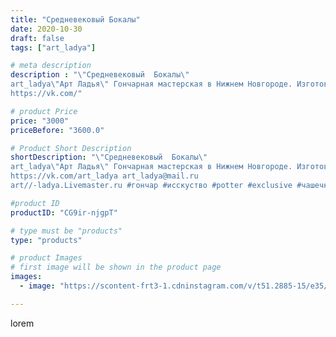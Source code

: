 ```yaml
---
title: "Средневековый Бокалы"
date: 2020-10-30
draft: false
tags: ["art_ladya"]

# meta description
description : "\"Средневековый  Бокалы\" 
art_ladya\"Арт Ладья\" Гончарная мастерская в Нижнем Новгороде. Изготовление керамики и мастер//-классы по обучению. 
https://vk.com/"

# product Price
price: "3000"
priceBefore: "3600.0"

# Product Short Description
shortDescription: "\"Средневековый  Бокалы\" 
art_ladya\"Арт Ладья\" Гончарная мастерская в Нижнем Новгороде. Изготовление керамики и мастер//-классы по обучению. 
https://vk.com/art_ladya art_ladya@mail.ru 
art//-ladya.Livemaster.ru #гончар #исскуство #potter #exclusive #чашечки #керамикаручнаяработа #керамиканазаказ #handmade #керамика #гончарнаяпосуда #эксклюзивнаякерамика #painter #бокалы #decor #ceramicar #nntoday #claygoods #restaurant #earthenware #ceramic #design #cup #европейскаяпосуда #ceramicart #реконструкциясредневековья #средневековаяпосуда #бокал #авторскаякерамика #europeancup"

#product ID
productID: "CG9ir-njgpT"

# type must be "products"
type: "products"

# product Images
# first image will be shown in the product page
images:
  - image: "https://scontent-frt3-1.cdninstagram.com/v/t51.2885-15/e35/122966898_1278472679152888_2861877902699883866_n.jpg?se=7&_nc_ht=scontent-frt3-1.cdninstagram.com&_nc_cat=104&_nc_ohc=vxBlv_ESj9gAX8geglN&edm=APU89FABAAAA&ccb=7-4&oh=ba3948fe013942647860eeff3ee66dee&oe=612B1FEF&_nc_sid=86f79a&ig_cache_key=MjQzMTI1MTkyOTYwNDQyNjMyMw%3D%3D.2-ccb7-4"

---
```

lorem
